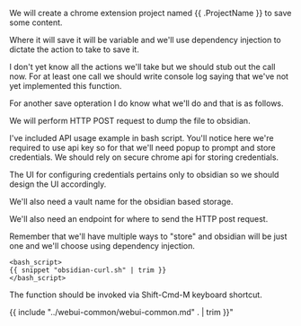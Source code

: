 We will create a chrome extension project named {{ .ProjectName }} to save some content.  

Where it will save it will be variable and we'll use dependency injection to dictate the action to take to save it.

I don't yet know all the actions we'll take but we should stub out the call now.  For at least one call we should write console log saying that we've not yet implemented this function.

For another save opteration I do know what we'll do and that is as follows.

We will perform HTTP POST request to dump the file to obsidian.  

I've included API usage example in bash script.  You'll notice here we're required to use api key so for that we'll need popup to prompt and store credentials.  We should rely on secure chrome api for storing credentials.

The UI for configuring credentials pertains only to obsidian so we should design the UI accordingly.  

We'll also need a vault name for the obsidian based storage.

We'll also need an endpoint for where to send the HTTP post request.

Remember that we'll have multiple ways to "store" and obsidian will be just one and we'll choose using dependency injection.

```
<bash_script>
{{ snippet "obsidian-curl.sh" | trim }}
</bash_script>
```

The function should be invoked via Shift-Cmd-M keyboard shortcut.

{{ include "../webui-common/webui-common.md" . | trim }}"

